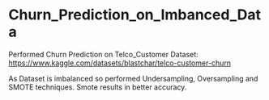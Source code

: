 # Churn_Prediction_on_Imbanced_Data

Performed Churn Prediction on Telco_Customer Dataset: https://www.kaggle.com/datasets/blastchar/telco-customer-churn

As Dataset is imbalanced so performed Undersampling, Oversampling and SMOTE techniques. Smote results in better accuracy.

